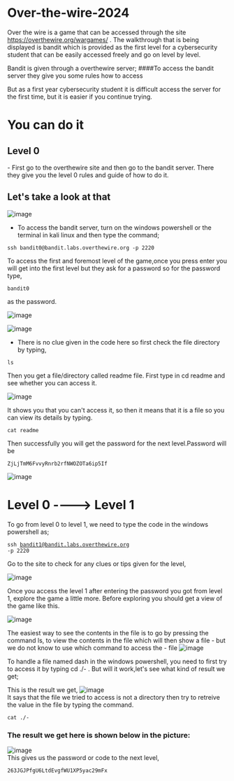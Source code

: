 # Over-the-wire-2024

Over the wire is a game that can be accessed through the site https://overthewire.org/wargames/ . The walkthrough that is being displayed is bandit which is provided as the first level for a cybersecurity student that can be easily accessed freely and go on level by level.

Bandit is given through a overthewire server;
####To access the bandit server they give you some rules how to access

But as a first year cybersecurity student it is difficult access the server for the first time, but it is easier if you continue trying.

<h1>You can do it</h1>

<h2>Level 0</h2>
- First go to the overthewire site and then go to the bandit server. There they give you the level 0 rules and guide of how to do it.

<h2>Let's take a look at that</h2>

![image](https://github.com/user-attachments/assets/b0addc9d-efda-44c0-9f31-2a03c2119fa4)

<ul><li>To access the bandit server, turn on the windows powershell or the terminal in kali linux and then type the command;</li></ul>

<pre><code>ssh bandit0@bandit.labs.overthewire.org -p 2220
</code></pre>

To access the first and foremost level of the game,once you press enter you will get into the first level but they ask for a password so for the password type,

<pre><code>bandit0</code></pre> as the password.

![image](https://github.com/user-attachments/assets/6e4c9c96-ce1a-4ca9-bdcf-22f28bfc0b86)

![image](https://github.com/user-attachments/assets/5d7fa3ca-d3d1-4670-b8c9-e020de04a50c)

- There is no clue given in the code here so first check the file directory by typing, 
<pre><code>ls</code></pre>
Then you get a file/directory called readme file. First type in cd readme and see whether you can access it.

![image](https://github.com/user-attachments/assets/ec0376cc-0fe3-46ee-b15e-6708fbfcfee7)

It shows you that you can't access it, so then it means that it is a file so you can view its details by typing.
<pre><code>cat readme</code></pre>

Then successfully you will get the password for the next level.Password will be <pre><code>ZjLjTmM6FvvyRnrb2rfNWOZOTa6ip5If</code></pre>

![image](https://github.com/user-attachments/assets/75befae7-6578-442d-be64-44de358c73d0)

# Level 0 ----> Level 1

To go from level 0 to level 1, we need to type the code in the windows powershell as;
        <pre><code>ssh bandit1@bandit.labs.overthewire.org -p 2220 </code></pre>

Go to the site to check for any clues or tips given for the level,

![image](https://github.com/user-attachments/assets/cf0b3ebf-1849-432c-b05a-140a01287d69)

Once you access the level 1 after entering the password you got from level 1, explore the game a little more. Before exploring you should get a view of the game like this.

![image](https://github.com/user-attachments/assets/adcfe815-50b9-41f2-94e6-850f6f2cf612)

The easiest way to see the contents in the file is to go by pressing the command ls, to view the contents in the file which will then show a file - but we do not know to use which command to access the - file
![image](https://github.com/user-attachments/assets/c26b644a-9e7b-48d3-8078-e04be2f240e9)

To handle a file named dash in the windows powershell, you need to first try to access it by typing cd ./- . But will it work,let's see what kind of result we get;

This is the result we get,
![image](https://github.com/user-attachments/assets/dc94eed4-afa6-40f7-9a11-6cacd4433f72) <br>
It says that the file we tried to access is not a directory then try to retreive the value in the file by typing the command.

<pre><code>cat ./- </code></pre>
<h3>The result we get here is shown below in the picture: </h3>

![image](https://github.com/user-attachments/assets/d5e1a014-11bf-43be-891e-588dc9d9cb85) <br>
This gives us the password or code to the next level,

<pre><code>263JGJPfgU6LtdEvgfWU1XP5yac29mFx</code></pre>

